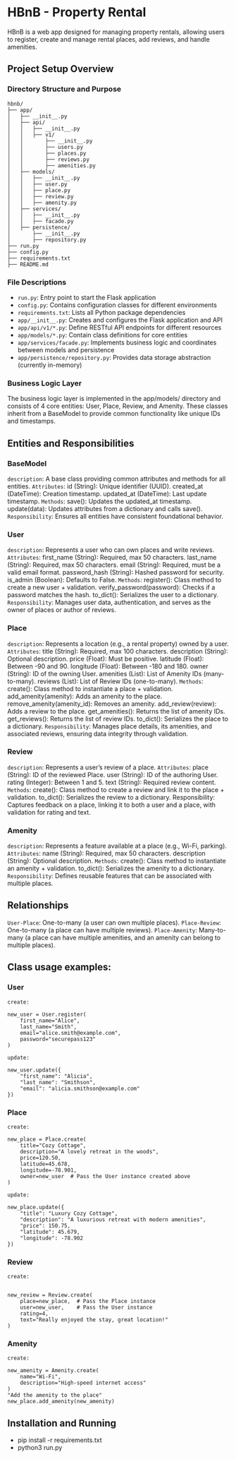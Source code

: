 # HBnB - Property Rental

HBnB is a web app designed for managing property rentals, allowing users to register, create and manage rental places, add reviews, and handle amenities.

## Project Setup Overview

### Directory Structure and Purpose

    hbnb/
    ├── app/
    │   ├── __init__.py
    │   ├── api/
    │   │   ├── __init__.py
    │   │   ├── v1/
    │   │       ├── __init__.py
    │   │       ├── users.py
    │   │       ├── places.py
    │   │       ├── reviews.py
    │   │       ├── amenities.py
    │   ├── models/
    │   │   ├── __init__.py
    │   │   ├── user.py
    │   │   ├── place.py
    │   │   ├── review.py
    │   │   ├── amenity.py
    │   ├── services/
    │   │   ├── __init__.py
    │   │   ├── facade.py
    │   ├── persistence/
    │       ├── __init__.py
    │       ├── repository.py
    ├── run.py
    ├── config.py
    ├── requirements.txt
    ├── README.md



### File Descriptions

- `run.py`: Entry point to start the Flask application
- `config.py`: Contains configuration classes for different environments
- `requirements.txt`: Lists all Python package dependencies
- `app/__init__.py`: Creates and configures the Flask application and API
- `app/api/v1/*.py`: Define RESTful API endpoints for different resources
- `app/models/*.py`: Contain class definitions for core entities
- `app/services/facade.py`: Implements business logic and coordinates between models and persistence
- `app/persistence/repository.py`: Provides data storage abstraction (currently in-memory)

### Business Logic Layer
The business logic layer is implemented in the app/models/ directory and consists of 4 core entities: User, Place, Review, and Amenity. These classes inherit from a BaseModel to provide common functionality like unique IDs and timestamps.

## Entities and Responsibilities

### BaseModel
`description`: A base class providing common attributes and methods for all entities.
`Attributes`:
id (String): Unique identifier (UUID).
created_at (DateTime): Creation timestamp.
updated_at (DateTime): Last update timestamp.
`Methods`:
save(): Updates the updated_at timestamp.
update(data): Updates attributes from a dictionary and calls save().
`Responsibility`: Ensures all entities have consistent foundational behavior.

### User
`description`: Represents a user who can own places and write reviews.
`Attributes`:
first_name (String): Required, max 50 characters.
last_name (String): Required, max 50 characters.
email (String): Required, must be a valid email format.
password_hash (String): Hashed password for security.
is_admin (Boolean): Defaults to False.
`Methods`:
register(): Class method to create a new user + validation.
verify_password(password): Checks if a password matches the hash.
to_dict(): Serializes the user to a dictionary.
`Responsibility`: Manages user data, authentication, and serves as the owner of places or author of reviews.

### Place
`description`: Represents a location (e.g., a rental property) owned by a user.
`Attributes`:
title (String): Required, max 100 characters.
description (String): Optional description.
price (Float): Must be positive.
latitude (Float): Between -90 and 90.
longitude (Float): Between -180 and 180.
owner (String): ID of the owning User.
amenities (List): List of Amenity IDs (many-to-many).
reviews (List): List of Review IDs (one-to-many).
`Methods`:
create(): Class method to instantiate a place + validation.
add_amenity(amenity): Adds an amenity to the place.
remove_amenity(amenity_id): Removes an amenity.
add_review(review): Adds a review to the place.
get_amenities(): Returns the list of amenity IDs.
get_reviews(): Returns the list of review IDs.
to_dict(): Serializes the place to a dictionary.
`Responsibility`: Manages place details, its amenities, and associated reviews, ensuring data integrity through validation.

### Review
`description`: Represents a user’s review of a place.
`Attributes`:
place (String): ID of the reviewed Place.
user (String): ID of the authoring User.
rating (Integer): Between 1 and 5.
text (String): Required review content.
`Methods`:
create(): Class method to create a review and link it to the place + validation.
to_dict(): Serializes the review to a dictionary.
Responsibility: Captures feedback on a place, linking it to both a user and a place, with validation for rating and text.

### Amenity
`description`: Represents a feature available at a place (e.g., Wi-Fi, parking).
`Attributes`:
name (String): Required, max 50 characters.
description (String): Optional description.
`Methods`:
create(): Class method to instantiate an amenity + validation.
to_dict(): Serializes the amenity to a dictionary.
`Responsibility`: Defines reusable features that can be associated with multiple places.

## Relationships
`User-Place`: One-to-many (a user can own multiple places).
`Place-Review`: One-to-many (a place can have multiple reviews).
`Place-Amenity`: Many-to-many (a place can have multiple amenities, and an amenity can belong to multiple places).

## Class usage examples:

### User
`create:`
```
new_user = User.register(
    first_name="Alice",
    last_name="Smith",
    email="alice.smith@example.com",
    password="securepass123"
)
```

`update:`
```
new_user.update({
    "first_name": "Alicia",
    "last_name": "Smithson",
    "email": "alicia.smithson@example.com"
})
```

### Place
`create:`
```
new_place = Place.create(
    title="Cozy Cottage",
    description="A lovely retreat in the woods",
    price=120.50,
    latitude=45.678,
    longitude=-78.901,
    owner=new_user  # Pass the User instance created above
)
```

`update:`
```
new_place.update({
    "title": "Luxury Cozy Cottage",
    "description": "A luxurious retreat with modern amenities",
    "price": 150.75,
    "latitude": 45.679,
    "longitude": -78.902
})
```

### Review
`create:`
```

new_review = Review.create(
    place=new_place,  # Pass the Place instance
    user=new_user,    # Pass the User instance
    rating=4,
    text="Really enjoyed the stay, great location!"
)
```

### Amenity
`create:`
```
new_amenity = Amenity.create(
    name="Wi-Fi",
    description="High-speed internet access"
)
"Add the amenity to the place"
new_place.add_amenity(new_amenity)
```


## Installation and Running

- pip install -r requirements.txt
- python3 run.py
